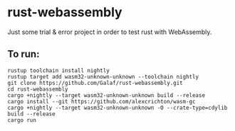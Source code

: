 rust-webassembly
================

Just some trial & error project in order to test rust with WebAssembly.

## To run:

```
rustup toolchain install nightly
rustup target add wasm32-unknown-unknown --toolchain nightly
git clone https://github.com/Galaf/rust-webassembly.git
cd rust-webassembly
cargo +nightly --target wasm32-unknown-unknown build --release
cargo install --git https://github.com/alexcrichton/wasm-gc
cargo +nightly --target wasm32-unknown-unknown -O --crate-type=cdylib build --release
cargo run
```
